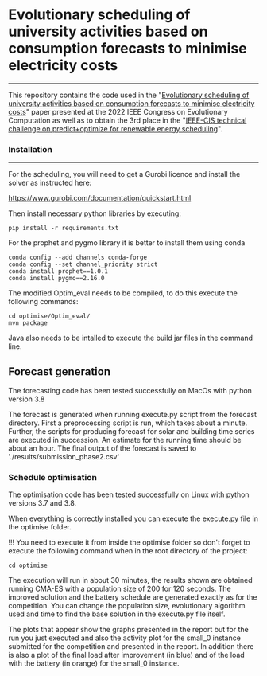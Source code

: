 # Evolutionary scheduling of university activities based on consumption forecasts to minimise electricity costs
---------------------------------------------------------------------------------------------------------------

This repository contains the code used in the "[Evolutionary scheduling of university activities based on consumption forecasts to minimise electricity costs](https://arxiv.org/abs/2202.12595)" paper presented at the 2022 IEEE Congress on Evolutionary Computation as well as to obtain the 3rd place in the "[IEEE-CIS technical challenge on predict+optimize for renewable energy scheduling](https://ieee-dataport.org/competitions/ieee-cis-technical-challenge-predictoptimize-renewable-energy-scheduling)".

### Installation
---------------

For the scheduling, you will need to get a Gurobi licence and install the  solver as instructed here:

https://www.gurobi.com/documentation/quickstart.html

Then install necessary python libraries by executing:
```shell
pip install -r requirements.txt
```

For the prophet and pygmo library it is better to install them using conda

```shell
conda config --add channels conda-forge
conda config --set channel_priority strict
conda install prophet==1.0.1
conda install pygmo==2.16.0
```

The modified Optim_eval needs to be compiled, to do this execute the following commands:

```shell
cd optimise/Optim_eval/
mvn package
```

Java also needs to be intalled to execute the build jar files in the command line.


## Forecast generation

The forecasting code has been tested successfully on MacOs with python version 3.8

The forecast is generated when running execute.py script from the forecast directory.
First a preprocessing script is run, which takes about a minute.
Further, the scripts for producing forecast for solar and building time series are executed in succession.
An estimate for the running time should be about an hour.
The final output of the forecast is saved to './results/submission_phase2.csv'


### Schedule optimisation

The optimisation code has been tested successfully on Linux with python versions 3.7 and 3.8.

When everything is correctly installed you can execute the execute.py file in the optimise folder.

!!! You need to execute it from inside the optimise folder so don't forget to execute the following command when in the root directory of the project:
```shell
cd optimise
```

The execution will run in about 30 minutes, the results shown are obtained running CMA-ES with a population size of 200 for 120 seconds. The improved solution and the battery schedule are generated exactly as for the competition.
You can change the population size, evolutionary algorithm used and time to find the base solution in the execute.py file itself.

The plots that appear show the graphs presented in the report but for the run you just executed and also the activity plot for the small_0 instance submitted for the competition and presented in the report. In addition there is also a plot of the final load after improvement (in blue) and of the load with the battery (in orange) for the small_0 instance.
